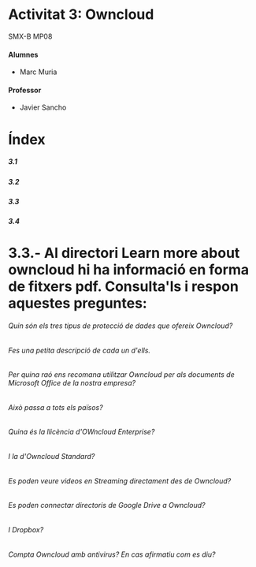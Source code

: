 
# Activitat 3: Owncloud

SMX-B MP08

####  Alumnes
* Marc Muria 


#### Professor
* Javier Sancho 

# Índex
##### 3.1
##### 3.2
##### 3.3
##### 3.4

# 3.3.- Al directori Learn more about owncloud hi ha informació en forma de fitxers pdf. Consulta'ls i respon aquestes preguntes:

###### Quin són els tres tipus de protecció de dades que ofereix Owncloud?

###### Fes una petita descripció de cada un d'ells.

###### Per quina raó ens recomana utilitzar Owncloud per als documents de Microsoft Office de la nostra empresa?

###### Això passa a tots els països?

###### Quina és la llicència d'OWncloud Enterprise?

###### I la d'Owncloud Standard?

###### Es poden veure videos en Streaming directament des de Owncloud?

###### Es poden connectar directoris de Google Drive a Owncloud?

###### I Dropbox?

###### Compta Owncloud amb antivirus? En cas afirmatiu com es diu?

